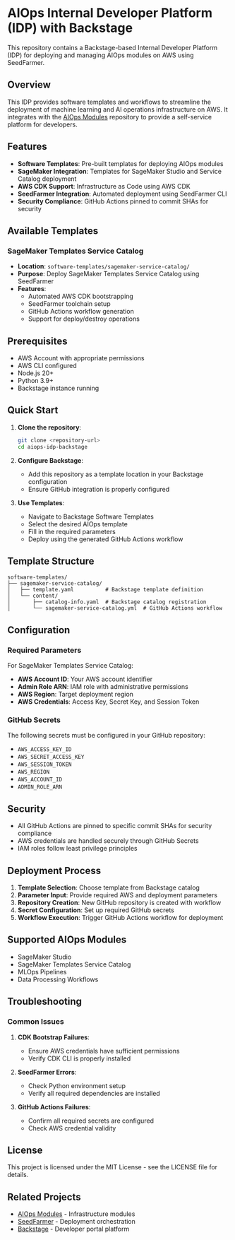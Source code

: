 # AIOps Internal Developer Platform (IDP) with Backstage

This repository contains a Backstage-based Internal Developer Platform (IDP) for deploying and managing AIOps modules on AWS using SeedFarmer.

## Overview

This IDP provides software templates and workflows to streamline the deployment of machine learning and AI operations infrastructure on AWS. It integrates with the [AIOps Modules](https://github.com/awslabs/aiops-modules) repository to provide a self-service platform for developers.

## Features

- **Software Templates**: Pre-built templates for deploying AIOps modules
- **SageMaker Integration**: Templates for SageMaker Studio and Service Catalog deployment
- **AWS CDK Support**: Infrastructure as Code using AWS CDK
- **SeedFarmer Integration**: Automated deployment using SeedFarmer CLI
- **Security Compliance**: GitHub Actions pinned to commit SHAs for security

## Available Templates

### SageMaker Templates Service Catalog
- **Location**: `software-templates/sagemaker-service-catalog/`
- **Purpose**: Deploy SageMaker Templates Service Catalog using SeedFarmer
- **Features**:
  - Automated AWS CDK bootstrapping
  - SeedFarmer toolchain setup
  - GitHub Actions workflow generation
  - Support for deploy/destroy operations

## Prerequisites

- AWS Account with appropriate permissions
- AWS CLI configured
- Node.js 20+
- Python 3.9+
- Backstage instance running

## Quick Start

1. **Clone the repository**:
   ```bash
   git clone <repository-url>
   cd aiops-idp-backstage
   ```

2. **Configure Backstage**:
   - Add this repository as a template location in your Backstage configuration
   - Ensure GitHub integration is properly configured

3. **Use Templates**:
   - Navigate to Backstage Software Templates
   - Select the desired AIOps template
   - Fill in the required parameters
   - Deploy using the generated GitHub Actions workflow

## Template Structure

```
software-templates/
├── sagemaker-service-catalog/
│   ├── template.yaml          # Backstage template definition
│   └── content/
│       ├── catalog-info.yaml  # Backstage catalog registration
│       └── sagemaker-service-catalog.yml  # GitHub Actions workflow
```

## Configuration

### Required Parameters

For SageMaker Templates Service Catalog:
- **AWS Account ID**: Your AWS account identifier
- **Admin Role ARN**: IAM role with administrative permissions
- **AWS Region**: Target deployment region
- **AWS Credentials**: Access Key, Secret Key, and Session Token

### GitHub Secrets

The following secrets must be configured in your GitHub repository:
- `AWS_ACCESS_KEY_ID`
- `AWS_SECRET_ACCESS_KEY`
- `AWS_SESSION_TOKEN`
- `AWS_REGION`
- `AWS_ACCOUNT_ID`
- `ADMIN_ROLE_ARN`

## Security

- All GitHub Actions are pinned to specific commit SHAs for security compliance
- AWS credentials are handled securely through GitHub Secrets
- IAM roles follow least privilege principles

## Deployment Process

1. **Template Selection**: Choose template from Backstage catalog
2. **Parameter Input**: Provide required AWS and deployment parameters
3. **Repository Creation**: New GitHub repository is created with workflow
4. **Secret Configuration**: Set up required GitHub secrets
5. **Workflow Execution**: Trigger GitHub Actions workflow for deployment

## Supported AIOps Modules

- SageMaker Studio
- SageMaker Templates Service Catalog
- MLOps Pipelines
- Data Processing Workflows

## Troubleshooting

### Common Issues

1. **CDK Bootstrap Failures**:
   - Ensure AWS credentials have sufficient permissions
   - Verify CDK CLI is properly installed

2. **SeedFarmer Errors**:
   - Check Python environment setup
   - Verify all required dependencies are installed

3. **GitHub Actions Failures**:
   - Confirm all required secrets are configured
   - Check AWS credential validity

## License

This project is licensed under the MIT License - see the LICENSE file for details.


## Related Projects

- [AIOps Modules](https://github.com/awslabs/aiops-modules) - Infrastructure modules
- [SeedFarmer](https://github.com/awslabs/seed-farmer) - Deployment orchestration
- [Backstage](https://backstage.io/) - Developer portal platform